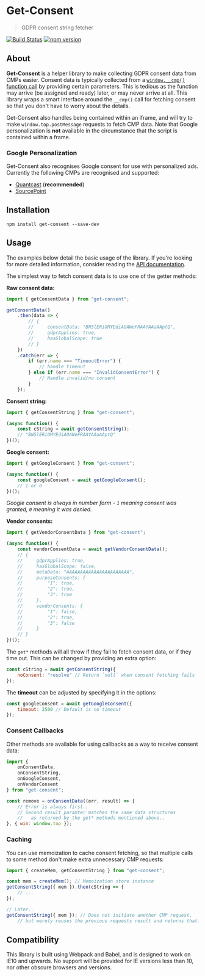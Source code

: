 # Get-Consent
> GDPR consent string fetcher

[![Build Status](https://travis-ci.org/Kiosked/get-consent.svg?branch=master)](https://travis-ci.org/Kiosked/get-consent) [![npm version](https://badge.fury.io/js/get-consent.svg)](https://www.npmjs.com/package/get-consent)

## About
**Get-Consent** is a helper library to make collecting GDPR consent data from CMPs easier. Consent data is typically collected from a [`window.__cmp()` function call](https://github.com/InteractiveAdvertisingBureau/GDPR-Transparency-and-Consent-Framework/blob/master/CMP%20JS%20API%20v1.1%20Final.md#what-api-will-need-to-be-provided-by-the-cmp-) by providing certain parameters. This is tedious as the function may arrive (be assigned and ready) later, or may never arrive at all. This library wraps a smart interface around the `__cmp()` call for fetching consent so that you don't have to worry about the details.

Get-Consent also handles being contained within an iframe, and will try to make `window.top.postMessage` requests to fetch CMP data. Note that Google personalization is **not** available in the circumstance that the script is contained within a frame.

### Google Personalization
Get-Consent also recognises Google consent for use with personalized ads. Currently the following CMPs are recognised and supported:

 * [Quantcast](https://www.quantcast.com/blog/quantcast-choice-your-solution-for-gdpr-consent/) (**recommended**)
 * [SourcePoint](https://www.sourcepoint.com/cmp/)

## Installation

```shell
npm install get-consent --save-dev
```

## Usage

The examples below detail the basic usage of the library. If you're looking for more detailed information, consider reading the [API documentation](API.md).

The simplest way to fetch consent data is to use one of the getter methods:

**Raw consent data:**

```javascript
import { getConsentData } from "get-consent";

getConsentData()
    .then(data => {
        // {
        //     consentData: "BN5lERiOMYEdiAOAWeFRAAYAAaAAptQ",
        //     gdprApplies: true,
        //     hasGlobalScope: true
        // }
    })
    .catch(err => {
        if (err.name === "TimeoutError") {
            // handle timeout
        } else if (err.name === "InvalidConsentError") {
            // Handle invalid/no consent
        }
    });
```

**Consent string:**

```javascript
import { getConsentString } from "get-consent";

(async function() {
    const cString = await getConsentString();
    // "BN5lERiOMYEdiAOAWeFRAAYAAaAAptQ"
})();
```

**Google consent:**

```javascript
import { getGoogleConsent } from "get-consent";

(async function() {
    const googleConsent = await getGoogleConsent();
    // 1 or 0
})();
```

_Google consent is always in number form - `1` meaning consent was granted, `0` meaning it was denied._

**Vendor consents:**

```javascript
import { getVendorConsentData } from "get-consent";

(async function() {
    const vendorConsentData = await getVendorConsentData();
    // {
    //     gdprApplies: true,
    //     hasGlobalScope: false,
    //     metaData: "AAAAAAAAAAAAAAAAAAAAAAA",
    //     purposeConsents: {
    //         "1": true,
    //         "2": true,
    //         "3": true
    //     },
    //     vendorConsents: {
    //         "1": false,
    //         "2": true,
    //         "3": false
    //     }
    // }
})();
```

The `get*` methods will all throw if they fail to fetch consent data, or if they time out. This can be changed by providing an extra option:

```javascript
const cString = await getConsentString({
    noConsent: "resolve" // Return `null` when consent fetching fails
});
```

The **timeout** can be adjusted by specifying it in the options:

```javascript
const googleConsent = await getGoogleConsent({
    timeout: 2500 // Default is no timeout
});
```

### Consent Callbacks

Other methods are available for using callbacks as a way to receive consent data:

```javascript
import {
    onConsentData,
    onConsentString,
    onGoogleConsent,
    onVendorConsent
} from "get-consent";

const remove = onConsentData((err, result) => {
    // Error is always first..
    // Second result paramter matches the same data structures
    //   as returned by the get* methods mentioned above..
}, { win: window.top });
```

### Caching

You can use memoization to cache consent fetching, so that multiple calls to some method don't make extra unnecessary CMP requests:

```javascript
import { createMem, getConsentString } from "get-consent";

const mem = createMem(); // Memoization store instance
getConsentString({ mem }).then(cString => {
    // ...
});

// Later..
getConsentString({ mem }); // Does not initiate another CMP request,
    // but merely reuses the previous requests result and returns that.
```

## Compatibility
This library is built using Webpack and Babel, and is designed to work on IE10 and upwards. No support will be provided for IE versions less than 10, nor other obscure browsers and versions.
